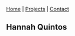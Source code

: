 [Home](index.markdown) | [Projects](projects.markdown) | [Contact](contact.markdown)

## Hannah Quintos
